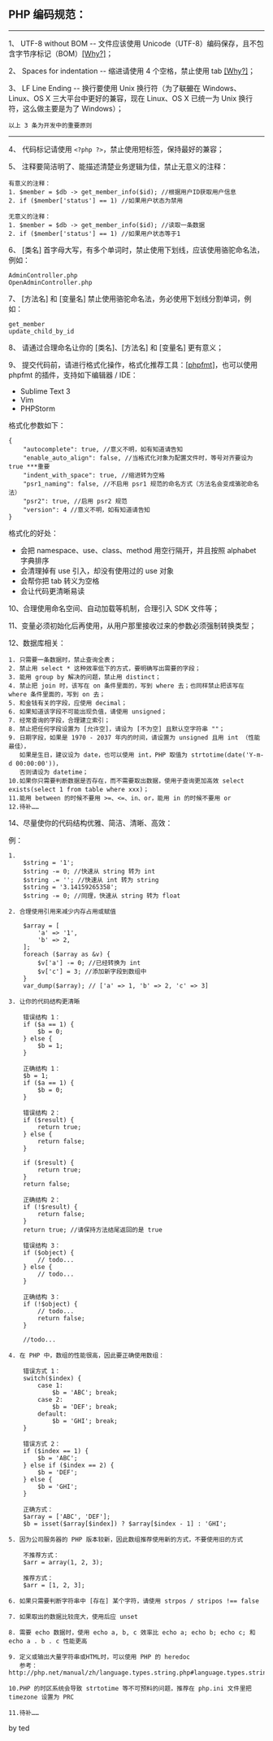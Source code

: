 ## PHP 编码规范：  

---

1、 UTF-8 without BOM -- 文件应该使用 Unicode（UTF-8）编码保存，且不包含字节序标记（BOM）[[Why?]](https://www.zhihu.com/question/20167122)；  
  
2、 Spaces for indentation -- 缩进请使用 4 个空格，禁止使用 tab [[Why?]](http://ooxx.me/tabs-vs-spaces.orz)；  
  
3、 LF Line Ending -- 换行要使用 Unix 换行符（为了~~联盟~~在 Windows、Linux、OS X 三大平台中更好的兼容，现在 Linux、OS X 已统一为 Unix 换行符，这么做主要是为了 Windows）；

`以上 3 条为开发中的重要原则`

---  

4、 代码标记请使用 `<?php ?>`，禁止使用短标签，保持最好的兼容；  

5、 注释要简洁明了、能描述清楚业务逻辑为佳，禁止无意义的注释：  

```
有意义的注释：
1. $member = $db -> get_member_info($id); //根据用户ID获取用户信息
2. if ($member['status'] == 1) //如果用户状态为禁用

无意义的注释：
1. $member = $db -> get_member_info($id); //读取一条数据
2. if ($member['status'] == 1) //如果用户状态等于1
```
  
6、 [类名] 首字母大写，有多个单词时，禁止使用下划线，应该使用骆驼命名法，例如：  
  
```    
AdminController.php  
OpenAdminController.php  
```
  
7、 [方法名] 和 [变量名] 禁止使用骆驼命名法，务必使用下划线分割单词，例如：  
  
```        
get_member  
update_child_by_id  
```
  
8、 请通过合理命名让你的 [类名]、[方法名] 和 [变量名] 更有意义；  
  
9、 提交代码前，请进行格式化操作，格式化推荐工具：[[phpfmt]](https://github.com/phpfmt/fmt)，也可以使用 phpfmt 的插件，支持如下编辑器 / IDE：
    
  - Sublime Text 3
  - Vim
  - PHPStorm  
  
格式化参数如下：
  
```
{
	"autocomplete": true, //意义不明，如有知道请告知
	"enable_auto_align": false, //当格式化对象为配置文件时，等号对齐要设为 true ***重要
	"indent_with_space": true, //缩进转为空格
	"psr1_naming": false, //不启用 psr1 规范的命名方式（方法名会变成骆驼命名法）
	"psr2": true, //启用 psr2 规范
	"version": 4 //意义不明，如有知道请告知
}
```

格式化的好处：
  
- 会把 namespace、use、class、method 用空行隔开，并且按照 alphabet 字典排序
- 会清理掉有 use 引入，却没有使用过的 use 对象
- 会帮你把 tab 转义为空格
- 会让代码更清晰易读

10、合理使用命名空间、自动加载等机制，合理引入 SDK 文件等；

11、变量必须初始化后再使用，从用户那里接收过来的参数必须强制转换类型；

12、数据库相关：  

```
1. 只需要一条数据时，禁止查询全表；
2. 禁止用 select * 这种效率低下的方式，要明确写出需要的字段；
3. 能用 group by 解决的问题，禁止用 distinct；
4. 禁止把 join 时，该写在 on 条件里面的，写到 where 去；也同样禁止把该写在 where 条件里面的，写到 on 去；
5. 和金钱有关的字段，应使用 decimal；
6. 如果知道该字段不可能出现负值，请使用 unsigned；
7. 经常查询的字段，合理建立索引；
8. 禁止把任何字段设置为 [允许空]，请设为 [不为空] 且默认空字符串 ""；
9. 日期字段，如果是 1970 - 2037 年内的时间，请设置为 unsigned 且用 int （性能最佳），
   如果是生日，建议设为 date，也可以使用 int，PHP 取值为 strtotime(date('Y-m-d 00:00:00'))，
   否则请设为 datetime；
10.如果你只需要判断数据是否存在，而不需要取出数据，使用子查询更加高效 select exists(select 1 from table where xxx)；
11.能用 between 的时候不要用 >=、<=、in、or，能用 in 的时候不要用 or
12.待补……
```

14、尽量使你的代码结构优雅、简洁、清晰、高效：

例：

```
1.
    $string = '1';
    $string -= 0; //快速从 string 转为 int
    $string .= ''; //快速从 int 转为 string
    $string = '3.14159265358';
    $string -= 0; //同理，快速从 string 转为 float

2. 合理使用引用来减少内存占用或赋值

    $array = [
        'a' => '1',
        'b' => 2,
    ];
    foreach ($array as &v) {
        $v['a'] -= 0; //已经转换为 int
        $v['c'] = 3; //添加新字段到数组中
    }
    var_dump($array); // ['a' => 1, 'b' => 2, 'c' => 3]

3. 让你的代码结构更清晰

    错误结构 1：
    if ($a == 1) {
        $b = 0;
    } else {
        $b = 1;
    }

    正确结构 1：
    $b = 1;
    if ($a == 1) {
        $b = 0;
    }

    错误结构 2：
    if ($result) {
        return true;
    } else {
        return false;
    }

    if ($result) {
        return true;
    }
    return false;

    正确结构 2：
    if (!$result) {
        return false;
    }
    return true; //请保持方法结尾返回的是 true

    错误结构 3：
    if ($object) {
        // todo...
    } else {
        // todo...
    }

    正确结构 3：
    if (!$object) {
        // todo...
        return false;
    }

    //todo...

4. 在 PHP 中，数组的性能很高，因此要正确使用数组：

    错误方式 1：
    switch($index) {
        case 1:
            $b = 'ABC'; break;
        case 2:
            $b = 'DEF'; break;
        default:
            $b = 'GHI'; break;
    }

    错误方式 2：
    if ($index == 1) {
        $b = 'ABC';
    } else if ($index == 2) {
        $b = 'DEF';
    } else {
        $b = 'GHI';
    }

    正确方式：
    $array = ['ABC', 'DEF'];
    $b = isset($array[$index]) ? $array[$index - 1] : 'GHI';

5. 因为公司服务器的 PHP 版本较新，因此数组推荐使用新的方式，不要使用旧的方式

    不推荐方式：
    $arr = array(1, 2, 3);

    推荐方式：
    $arr = [1, 2, 3];

6. 如果只需要判断字符串中 [存在] 某个字符，请使用 strpos / stripos !== false

7. 如果取出的数据比较庞大，使用后应 unset

8. 需要 echo 数据时，使用 echo a, b, c 效率比 echo a; echo b; echo c; 和 echo a . b . c 性能更高

9. 定义或输出大量字符串或HTML时，可以使用 PHP 的 heredoc
   参考：http://php.net/manual/zh/language.types.string.php#language.types.string.syntax.heredoc

10.PHP 的时区系统会导致 strtotime 等不可预料的问题，推荐在 php.ini 文件里把 timezone 设置为 PRC

11.待补……
```

by ted
